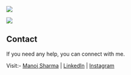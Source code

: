 ![](screenshots/home.png)

![](screenshots/lkmockup.gif)

  
## Contact
If you need any help, you can connect with me.

Visit:- [Manoj Sharma](https://devmansh.github.io) | [LinkedIn](https://linkedin.com/in/devmansh) | [Instagram](https://www.instagram.com/themohitsharma.in/)
